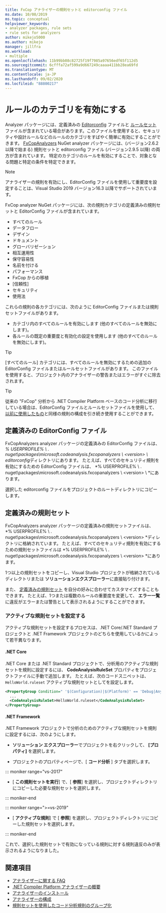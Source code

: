 ```yaml
---
title: FxCop アナライザーの規則セットと editorconfig ファイル
ms.date: 10/08/2019
ms.topic: conceptual
helpviewer_keywords:
- analyzer packages, rule sets
- rule sets for analyzers
author: mikejo5000
ms.author: mikejo
manager: jillfra
ms.workload:
- multiple
ms.openlocfilehash: 11b99bb08c82725f19f7985a97656edf65f112d5
ms.sourcegitcommit: 6cfffa72af599a9d667249caaaa411bb28ea69fd
ms.translationtype: MT
ms.contentlocale: ja-JP
ms.lasthandoff: 09/02/2020
ms.locfileid: "88800217"
---
```

# <a name="enable-a-category-of-rules"></a>ルールのカテゴリを有効にする

Analyzer パッケージには、定義済みの [Editorconfig](use-roslyn-analyzers.md#rule-severity) ファイルと [ルールセット](using-rule-sets-to-group-code-analysis-rules.md) ファイルが含まれている場合があります。このファイルを使用すると、セキュリティや設計ルールなどのルールのカテゴリをすばやく簡単に有効にすることができます。 [FxCopAnalyzers](https://www.nuget.org/packages/Microsoft.CodeAnalysis.FxCopAnalyzers/) NuGet analyzer パッケージには、(バージョン2.6.2 以降で始まる) 規則セットと editorconfig ファイル (バージョン2.9.5 以降) の両方が含まれています。 特定のカテゴリのルールを有効にすることで、対象となる問題と特定の条件を特定できます。

> [!NOTE]
> アナライザーの規則を有効にし、EditorConfig ファイルを使用して重要度を設定することは、Visual Studio 2019 バージョン16.3 以降でサポートされています。

FxCop analyzer NuGet パッケージには、次の規則カテゴリの定義済みの規則セットと EditorConfig ファイルが含まれています。

- すべてのルール
- データフロー
- デザイン
- ドキュメント
- グローバリゼーション
- 相互運用性
- 保守容易性
- 名前を付ける
- パフォーマンス
- FxCop からの移植
- [信頼性]
- セキュリティ
- 使用法

これらの規則の各カテゴリには、次のように EditorConfig ファイルまたは規則セットファイルがあります。

- カテゴリ内のすべてのルールを有効にします (他のすべてのルールを無効にします)。
- 各ルールの既定の重要度と有効化の設定を使用します (他のすべてのルールを無効にします)。

> [!TIP]
> [すべてのルール] カテゴリには、すべてのルールを無効にするための追加の EditorConfig ファイルまたはルールセットファイルがあります。 このファイルを使用すると、プロジェクト内のアナライザーの警告またはエラーがすぐに除去されます。

> [!TIP]
> 従来の "FxCop" 分析から .NET Compiler Platform ベースのコード分析に移行している場合は、EditorConfig ファイルとルールセットファイルを使用して、 [以前に使用したもの](rule-set-reference.md)と同様の規則の構成を引き続き使用することができます。

## <a name="predefined-editorconfig-files"></a>定義済みの EditorConfig ファイル

FxCopAnalyzers analyzer パッケージの定義済みの EditorConfig ファイルは、 *% USERPROFILE% \\ . nuget\packages\microsoft.codeanalysis.fxcopanalyzers \\ \<version\> \ editorconfig*ディレクトリにあります。 たとえば、すべてのセキュリティ規則を有効にするための EditorConfig ファイルは、 *% USERPROFILE% \\ . nuget\packages\microsoft.codeanalysis.fxcopanalyzers \\ \<version\> \\ *にあります。

選択した editorconfig ファイルをプロジェクトのルートディレクトリにコピーします。

## <a name="predefined-rule-sets"></a>定義済みの規則セット

FxCopAnalyzers analyzer パッケージの定義済みの規則セットファイルは、 *% USERPROFILE% \\ . nuget\packages\microsoft.codeanalysis.fxcopanalyzers \\ \<version\> *ディレクトリに格納されています。 たとえば、すべてのセキュリティ規則を有効にするための規則セットファイルは *% USERPROFILE% \\ . nuget\packages\microsoft.codeanalysis.fxcopanalyzers \\ \<version\> *にあります。

1つ以上の規則セットをコピーし、Visual Studio プロジェクトが格納されているディレクトリまたは **ソリューションエクスプローラー**に直接貼り付けます。

また、 [定義済みの規則セット](how-to-create-a-custom-rule-set.md) を自分の好みに合わせてカスタマイズすることもできます。 たとえば、1つまたは複数のルールの重要度を変更して、 **エラー一覧**に違反がエラーまたは警告として表示されるようにすることができます。

### <a name="set-the-active-rule-set"></a>アクティブな規則セットを設定する

アクティブな規則セットを設定するプロセスは、.NET Core/.NET Standard プロジェクトと .NET Framework プロジェクトのどちらを使用しているかによって若干異なります。

#### <a name="net-core"></a>.NET Core

.NET Core または .NET Standard プロジェクトで、分析用のアクティブな規則セットを規則に設定するには、 **CodeAnalysisRuleSet** プロパティをプロジェクトファイルに手動で追加します。 たとえば、次のコードスニペットは、 `HelloWorld.ruleset` アクティブな規則セットとしてを設定します。

```xml
<PropertyGroup Condition=" '$(Configuration)|$(Platform)' == 'Debug|AnyCPU' ">
  ...
  <CodeAnalysisRuleSet>HelloWorld.ruleset</CodeAnalysisRuleSet>
</PropertyGroup>
```

#### <a name="net-framework"></a>.NET Framework

.NET Framework プロジェクトで分析のためのアクティブな規則セットを規則に設定するには、次のようにします。

- **ソリューション エクスプローラー**でプロジェクトを右クリックして、 **[プロパティ]** を選択します。

- プロジェクトのプロパティページで、[ **コード分析** ] タブを選択します。

::: moniker range="vs-2017"

- [ **この規則セットを実行**] で、[ **参照**] を選択し、プロジェクトディレクトリにコピーした必要な規則セットを選択します。

::: moniker-end

::: moniker range=">=vs-2019"

- [ **アクティブな規則**] で [ **参照**] を選択し、プロジェクトディレクトリにコピーした規則セットを選択します。

::: moniker-end

   これで、選択した規則セットで有効になっている規則に対する規則違反のみが表示されるようになりました。

## <a name="see-also"></a>関連項目

- [アナライザーに関する FAQ](analyzers-faq.md)
- [.NET Compiler Platform アナライザーの概要](roslyn-analyzers-overview.md)
- [アナライザーのインストール](install-roslyn-analyzers.md)
- [アナライザーの構成](use-roslyn-analyzers.md)
- [規則セットを使用したコード分析規則のグループ化](using-rule-sets-to-group-code-analysis-rules.md)
